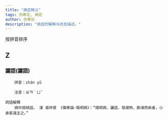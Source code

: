 ```yaml
---
title: "病症释义"
tags: 伤寒论, 病症
author: 伤寒论
description: "病症的解释与状态描述。"
---
```



按拼音排序



## Z


### 讝語(讝語)

        拼音：zhán yǔ 

        注音：ㄓㄢˊ ㄩˇ

    詞語解釋
        病中說胡話。 漢 張仲景 《傷寒論·陽明病》：“陽明病，讝語，發潮熱，脈滑而疾者，小承氣湯主之。”